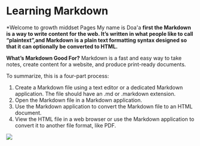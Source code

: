 # Learning Markdown

*Welcome to growth middset Pages
My name is Doa'a 
**first the Markdown is a way to write content for the web. It’s written in what people like to call “plaintext”,and
Markdown is a plain text formatting syntax designed so that it can optionally be converted to HTML.**

**What’s Markdown Good For?**
Markdown is a fast and easy way to take notes, create content for a website, and produce print-ready documents.



To summarize, this is a four-part process:

1. Create a Markdown file using a text editor or a dedicated Markdown application. The file should have an .md or .markdown extension.
2. Open the Markdown file in a Markdown application.
3. Use the Markdown application to convert the Markdown file to an HTML document.
4. View the HTML file in a web browser or use the Markdown application to convert it to another file format, like PDF.

![](https://miro.medium.com/max/1400/0*lzRmzAy5OICef7rK.png)
